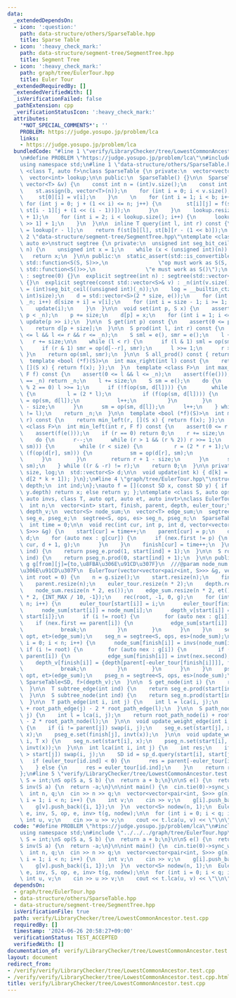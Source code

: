 ```yaml
---
data:
  _extendedDependsOn:
  - icon: ':question:'
    path: data-structure/others/SparseTable.hpp
    title: Sparse Table
  - icon: ':heavy_check_mark:'
    path: data-structure/segment-tree/SegmentTree.hpp
    title: Segment Tree
  - icon: ':heavy_check_mark:'
    path: graph/tree/EulerTour.hpp
    title: Euler Tour
  _extendedRequiredBy: []
  _extendedVerifiedWith: []
  _isVerificationFailed: false
  _pathExtension: cpp
  _verificationStatusIcon: ':heavy_check_mark:'
  attributes:
    '*NOT_SPECIAL_COMMENTS*': ''
    PROBLEM: https://judge.yosupo.jp/problem/lca
    links:
    - https://judge.yosupo.jp/problem/lca
  bundledCode: "#line 1 \"verify/LibraryChecker/tree/LowestCommonAncestor.test.cpp\"\
    \n#define PROBLEM \"https://judge.yosupo.jp/problem/lca\"\n#include <bits/stdc++.h>\n\
    using namespace std;\n#line 1 \"data-structure/others/SparseTable.hpp\"\ntemplate\
    \ <class T, auto f>\nclass SparseTable {\n private:\n  vector<vector<T>> st;\n\
    \  vector<int> lookup;\n\n public:\n  SparseTable() {}\n\n  SparseTable(const\
    \ vector<T> &v) {\n    const int n = (int)v.size();\n    const int b = 32 - __builtin_clz(n);\n\
    \    st.assign(b, vector<T>(n));\n    for (int i = 0; i < v.size(); i++) {\n \
    \     st[0][i] = v[i];\n    }\n    \n    for (int i = 1; i < b; i++) {\n     \
    \ for (int j = 0; j + (1 << i) <= n; j++) {\n        st[i][j] = f(st[i - 1][j],\
    \ st[i - 1][j + (1 << (i - 1))]);\n      }\n    }\n    lookup.resize(v.size()\
    \ + 1);\n    for (int i = 2; i < lookup.size(); i++) {\n      lookup[i] = lookup[i\
    \ >> 1] + 1;\n    }\n  }\n\n  inline T query(int l, int r) const {\n    int b\
    \ = lookup[r - l];\n    return f(st[b][l], st[b][r - (1 << b)]);\n  }\n};\n#line\
    \ 2 \"data-structure/segment-tree/SegmentTree.hpp\"\ntemplate <class S, auto op,\
    \ auto e>\nstruct segtree {\n private:\n  unsigned int seg_bit_ceil(unsigned int\
    \ n) {\n    unsigned int x = 1;\n    while (x < (unsigned int)(n)) x *= 2;\n \
    \   return x;\n  }\n\n public:\n  static_assert(std::is_convertible_v<decltype(op),\
    \ std::function<S(S, S)>>,\n                \"op must work as S(S, S)\");\n  static_assert(std::is_convertible_v<decltype(e),\
    \ std::function<S()>>,\n                \"e must work as S()\");\n  segtree()\
    \ : segtree(0) {}\n  explicit segtree(int n) : segtree(std::vector<S>(n, e()))\
    \ {}\n  explicit segtree(const std::vector<S>& v) : _n(int(v.size())) {\n    size\
    \ = (int)seg_bit_ceil((unsigned int)(_n));\n    log = __builtin_ctz((unsigned\
    \ int)size);\n    d = std::vector<S>(2 * size, e());\n    for (int i = 0; i <\
    \ _n; i++) d[size + i] = v[i];\n    for (int i = size - 1; i >= 1; i--) {\n  \
    \    update(i);\n    }\n  }\n\n  void set(int p, S x) {\n    assert(0 <= p &&\
    \ p < _n);\n    p += size;\n    d[p] = x;\n    for (int i = 1; i <= log; i++)\
    \ update(p >> i);\n  }\n\n  S get(int p) const {\n    assert(0 <= p && p < _n);\n\
    \    return d[p + size];\n  }\n\n  S prod(int l, int r) const {\n    assert(0\
    \ <= l && l <= r && r <= _n);\n    S sml = e(), smr = e();\n    l += size;\n \
    \   r += size;\n\n    while (l < r) {\n      if (l & 1) sml = op(sml, d[l++]);\n\
    \      if (r & 1) smr = op(d[--r], smr);\n      l >>= 1;\n      r >>= 1;\n   \
    \ }\n    return op(sml, smr);\n  }\n\n  S all_prod() const { return d[1]; }\n\n\
    \  template <bool (*f)(S)>\n  int max_right(int l) const {\n    return max_right(l,\
    \ [](S x) { return f(x); });\n  }\n  template <class F>\n  int max_right(int l,\
    \ F f) const {\n    assert(0 <= l && l <= _n);\n    assert(f(e()));\n    if (l\
    \ == _n) return _n;\n    l += size;\n    S sm = e();\n    do {\n      while (l\
    \ % 2 == 0) l >>= 1;\n      if (!f(op(sm, d[l]))) {\n        while (l < size)\
    \ {\n          l = (2 * l);\n          if (f(op(sm, d[l]))) {\n            sm\
    \ = op(sm, d[l]);\n            l++;\n          }\n        }\n        return l\
    \ - size;\n      }\n      sm = op(sm, d[l]);\n      l++;\n    } while ((l & -l)\
    \ != l);\n    return _n;\n  }\n\n  template <bool (*f)(S)>\n  int min_left(int\
    \ r) const {\n    return min_left(r, [](S x) { return f(x); });\n  }\n  template\
    \ <class F>\n  int min_left(int r, F f) const {\n    assert(0 <= r && r <= _n);\n\
    \    assert(f(e()));\n    if (r == 0) return 0;\n    r += size;\n    S sm = e();\n\
    \    do {\n      r--;\n      while (r > 1 && (r % 2)) r >>= 1;\n      if (!f(op(d[r],\
    \ sm))) {\n        while (r < size) {\n          r = (2 * r + 1);\n          if\
    \ (f(op(d[r], sm))) {\n            sm = op(d[r], sm);\n            r--;\n    \
    \      }\n        }\n        return r + 1 - size;\n      }\n      sm = op(d[r],\
    \ sm);\n    } while ((r & -r) != r);\n    return 0;\n  }\n\n private:\n  int _n,\
    \ size, log;\n  std::vector<S> d;\n\n  void update(int k) { d[k] = op(d[2 * k],\
    \ d[2 * k + 1]); }\n};\n#line 4 \"graph/tree/EulerTour.hpp\"\nstruct SD {\n  int\
    \ depth;\n  int ind;\n};\nauto f = [](const SD x, const SD y) { if (x.depth <\
    \ y.depth) return x; else return y; };\ntemplate <class S, auto ops, auto es,\
    \ auto invs, class T, auto opt, auto et, auto invt>\nclass EulerTour {\n private:\n\
    \  int n;\n  vector<int> start, finish, parent, depth, euler_tour;\n  vector<SD>\
    \ depth_v;\n  vector<S> node_sum;\n  vector<T> edge_sum;\n  segtree<T, opt, et>\
    \ seg_e, pseg_e;\n  segtree<S, ops, es> seg_n, pseg_n;\n  SparseTable<SD, f> sp_d;\n\
    \  int time = 0;\n\n  void rec(int cur, int p, int d, vector<vector<pair<int,\
    \ S>>> &g) {\n    start[cur] = time++;\n    parent[cur] = p;\n    depth[cur] =\
    \ d;\n    for (auto nex : g[cur]) {\n      if (nex.first != p) {\n        rec(nex.first,\
    \ cur, d + 1, g);\n      }\n    }\n    finish[cur] = time++;\n  }\n\n  T root_path_edge(int\
    \ ind) {\n    return pseg_e.prod(1, start[ind] + 1);\n  }\n\n  S root_path_node(int\
    \ ind) {\n    return pseg_n.prod(0, start[ind] + 1);\n  }\n\n public:\n  ///@param\
    \ g g[from][j]={to,\u8FBA\u306E\u91CD\u307F}\n  ///@param node_num \u9802\u70B9\
    \u306E\u91CD\u307F\n  EulerTour(vector<vector<pair<int, S>>> &g, vector<S> node_num,\
    \ int root = 0) {\n    n = g.size();\n    start.resize(n);\n    finish.resize(n);\n\
    \    parent.resize(n);\n    euler_tour.resize(n * 2);\n    depth.resize(n);\n\
    \    node_sum.resize(n * 2, es());\n    edge_sum.resize(n * 2, et());\n    depth_v.resize(n\
    \ * 2, {INT_MAX / 10, -1});\n    rec(root, -1, 0, g);\n    for (int i = 0; i <\
    \ n; i++) {\n      euler_tour[start[i]] = i;\n      euler_tour[finish[i]] = -i;\n\
    \      node_sum[start[i]] = node_num[i];\n      depth_v[start[i]] = {depth[i],\
    \ start[i]};\n      if (i != root) {\n        for (auto nex : g[i]) {\n      \
    \    if (nex.first == parent[i]) {\n            edge_sum[start[i]] = nex.second;\n\
    \            break;\n          }\n        }\n      }\n    }\n    seg_e = segtree<T,\
    \ opt, et>(edge_sum);\n    seg_n = segtree<S, ops, es>(node_sum);\n\n    for (int\
    \ i = 0; i < n; i++) {\n      node_sum[finish[i]] = invs(node_num[i]);\n     \
    \ if (i != root) {\n        for (auto nex : g[i]) {\n          if (nex.first ==\
    \ parent[i]) {\n            edge_sum[finish[i]] = invt(nex.second);\n        \
    \    depth_v[finish[i]] = {depth[parent[-euler_tour[finish[i]]]], finish[i]};\n\
    \            break;\n          }\n        }\n      }\n    }\n    pseg_e = segtree<T,\
    \ opt, et>(edge_sum);\n    pseg_n = segtree<S, ops, es>(node_sum);\n    sp_d =\
    \ SparseTable<SD, f>(depth_v);\n  }\n\n  S get_node(int i) {\n    return seg_n.get(start[i]);\n\
    \  }\n\n  T subtree_edge(int ind) {\n    return seg_e.prod(start[ind] + 1, finish[ind]);\n\
    \  }\n\n  S subtree_node(int ind) {\n    return seg_n.prod(start[ind], finish[ind]);\n\
    \  }\n\n  T path_edge(int i, int j) {\n    int l = lca(i, j);\n    return root_path_edge(i)\
    \ + root_path_edge(j) - 2 * root_path_edge(l);\n  }\n\n  S path_node(int i, int\
    \ j) {\n    int l = lca(i, j);\n    return root_path_node(i) + root_path_node(j)\
    \ - 2 * root_path_node(l);\n  }\n\n  void update_weight_edge(int i, int j, T x)\
    \ {\n    if (i != parent[j]) swap(i, j);\n    seg_e.set(start[j], x);\n    pseg_e.set(start[j],\
    \ x);\n    pseg_e.set(finish[j], invt(x));\n  }\n\n  void update_weight_node(int\
    \ i, T x) {\n    seg_n.set(start[i], x);\n    pseg_n.set(start[i], x);\n    pseg_n.set(finish[i],\
    \ invt(x));\n  }\n\n  int lca(int i, int j) {\n    int res;\n    if (start[i]\
    \ > start[j]) swap(i, j);\n    SD id = sp_d.query(start[i], start[j] + 1);\n \
    \   if (euler_tour[id.ind] < 0) {\n      res = parent[-euler_tour[id.ind]];\n\
    \    } else {\n      res = euler_tour[id.ind];\n    }\n    return res;\n  }\n\
    };\n#line 5 \"verify/LibraryChecker/tree/LowestCommonAncestor.test.cpp\"\n\nusing\
    \ S = int;\nS op(S a, S b) {\n  return a + b;\n}\n\nS e() {\n  return 0;\n}\n\n\
    S inv(S a) {\n  return -a;\n}\n\nint main() {\n  cin.tie(0)->sync_with_stdio(0);\n\
    \  int n, q;\n  cin >> n >> q;\n  vector<vector<pair<int, S>>> g(n);\n  for (int\
    \ i = 1; i < n; i++) {\n    int v;\n    cin >> v;\n    g[i].push_back({v, 1});\n\
    \    g[v].push_back({i, 1});\n  }\n  vector<S> nodew(n, 1);\n  EulerTour<S, op,\
    \ e, inv, S, op, e, inv> t(g, nodew);\n\n  for (int i = 0; i < q; i++) {\n   \
    \ int u, v;\n    cin >> u >> v;\n    cout << t.lca(u, v) << \"\\n\";\n  }\n}\n"
  code: "#define PROBLEM \"https://judge.yosupo.jp/problem/lca\"\n#include <bits/stdc++.h>\n\
    using namespace std;\n#include \"../../../graph/tree/EulerTour.hpp\"\n\nusing\
    \ S = int;\nS op(S a, S b) {\n  return a + b;\n}\n\nS e() {\n  return 0;\n}\n\n\
    S inv(S a) {\n  return -a;\n}\n\nint main() {\n  cin.tie(0)->sync_with_stdio(0);\n\
    \  int n, q;\n  cin >> n >> q;\n  vector<vector<pair<int, S>>> g(n);\n  for (int\
    \ i = 1; i < n; i++) {\n    int v;\n    cin >> v;\n    g[i].push_back({v, 1});\n\
    \    g[v].push_back({i, 1});\n  }\n  vector<S> nodew(n, 1);\n  EulerTour<S, op,\
    \ e, inv, S, op, e, inv> t(g, nodew);\n\n  for (int i = 0; i < q; i++) {\n   \
    \ int u, v;\n    cin >> u >> v;\n    cout << t.lca(u, v) << \"\\n\";\n  }\n}\n"
  dependsOn:
  - graph/tree/EulerTour.hpp
  - data-structure/others/SparseTable.hpp
  - data-structure/segment-tree/SegmentTree.hpp
  isVerificationFile: true
  path: verify/LibraryChecker/tree/LowestCommonAncestor.test.cpp
  requiredBy: []
  timestamp: '2024-06-26 20:58:27+09:00'
  verificationStatus: TEST_ACCEPTED
  verifiedWith: []
documentation_of: verify/LibraryChecker/tree/LowestCommonAncestor.test.cpp
layout: document
redirect_from:
- /verify/verify/LibraryChecker/tree/LowestCommonAncestor.test.cpp
- /verify/verify/LibraryChecker/tree/LowestCommonAncestor.test.cpp.html
title: verify/LibraryChecker/tree/LowestCommonAncestor.test.cpp
---
```

